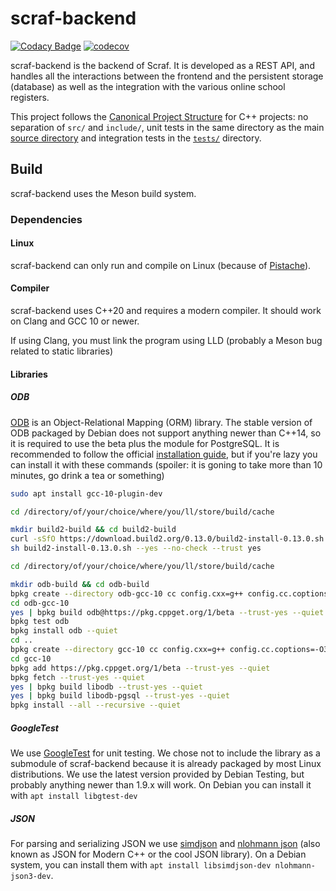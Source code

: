 # scraf-backend

[![Codacy Badge](https://api.codacy.com/project/badge/Grade/7a105015c95b49ae94ebfa41739a6c1c)](https://app.codacy.com/gh/PwRAu/scraf-backend?utm_source=github.com&utm_medium=referral&utm_content=PwRAu/scraf-backend&utm_campaign=Badge_Grade_Settings)
[![codecov](https://codecov.io/gh/PwRAu/scraf-backend/branch/main/graph/badge.svg?token=Q9PWI8IRXH)](https://codecov.io/gh/PwRAu/scraf-backend)

scraf-backend is the backend of Scraf. It is developed as a REST API, and handles all the interactions between the frontend and the persistent storage (database) as well as the integration with the various online school registers.

This project follows the [Canonical Project Structure](https://wg21.link/P1204R0) for C++ projects: no separation of `src/` and `include/`, unit tests in the same directory as the main [source directory](scraf-backend) and integration tests in the [`tests/`](tests) directory.

## Build

scraf-backend uses the Meson build system.

### Dependencies

#### Linux

scraf-backend can only run and compile on Linux (because of [Pistache](subprojects/pistache)).

#### Compiler

scraf-backend uses C++20 and requires a modern compiler. It should work on Clang and GCC 10 or newer.

If using Clang, you must link the program using LLD (probably a Meson bug related to static libraries)

#### Libraries

##### ODB

[ODB](https://www.codesynthesis.com/products/odb/) is an Object-Relational Mapping (ORM) library.
The stable version of ODB packaged by Debian does not support anything newer than C++14, so it is required to use the beta plus the module for PostgreSQL.
It is recommended to follow the official [installation guide](https://www.codesynthesis.com/products/odb/doc/install-build2.xhtml#linux), but if you're lazy you can install it with these commands (spoiler: it is goning to take more than 10 minutes, go drink a tea or something)

```sh
sudo apt install gcc-10-plugin-dev

cd /directory/of/your/choice/where/you/ll/store/build/cache

mkdir build2-build && cd build2-build
curl -sSfO https://download.build2.org/0.13.0/build2-install-0.13.0.sh
sh build2-install-0.13.0.sh --yes --no-check --trust yes

cd /directory/of/your/choice/where/you/ll/store/build/cache

mkdir odb-build && cd odb-build
bpkg create --directory odb-gcc-10 cc config.cxx=g++ config.cc.coptions=-O3 config.bin.rpath=/usr/local/lib config.install.root=/usr/local config.install.sudo=sudo --quiet
cd odb-gcc-10
yes | bpkg build odb@https://pkg.cppget.org/1/beta --trust-yes --quiet
bpkg test odb
bpkg install odb --quiet
cd ..
bpkg create --directory gcc-10 cc config.cxx=g++ config.cc.coptions=-O3 config.install.root=/usr/local config.install.sudo=sudo --quiet
cd gcc-10
bpkg add https://pkg.cppget.org/1/beta --trust-yes --quiet
bpkg fetch --trust-yes --quiet
yes | bpkg build libodb --trust-yes --quiet
yes | bpkg build libodb-pgsql --trust-yes --quiet
bpkg install --all --recursive --quiet
```

##### GoogleTest

We use [GoogleTest](https://github.com/google/googletest) for unit testing. We chose not to include the library as a submodule of scraf-backend because it is already packaged by most Linux distributions. We use the latest version provided by Debian Testing, but probably anything newer than 1.9.x will work. On Debian you can install it with `apt install libgtest-dev`

##### JSON

For parsing and serializing JSON we use [simdjson](https://github.com/simdjson/simdjson) and [nlohmann json](https://github.com/nlohmann/json) (also known as JSON for Modern C++ or the cool JSON library). On a Debian system, you can install them with `apt install libsimdjson-dev nlohmann-json3-dev`.
